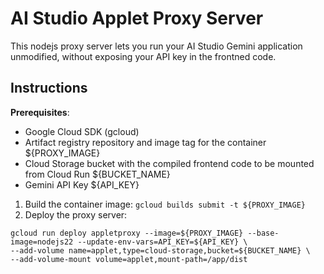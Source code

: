 # AI Studio Applet Proxy Server

This nodejs proxy server lets you run your AI Studio Gemini application unmodified, without exposing your API key in the frontned code.  


## Instructions

**Prerequisites**:  
- Google Cloud SDK (gcloud) 
- Artifact registry repository and image tag for the container ${PROXY_IMAGE}
- Cloud Storage bucket with the compiled frontend code to be mounted from Cloud Run ${BUCKET_NAME}
- Gemini API Key ${API_KEY}

1. Build the container image:  `gcloud builds submit -t ${PROXY_IMAGE}`
2. Deploy the proxy server:   
```
gcloud run deploy appletproxy --image=${PROXY_IMAGE} --base-image=nodejs22 --update-env-vars=API_KEY=${API_KEY} \
--add-volume name=applet,type=cloud-storage,bucket=${BUCKET_NAME} \
--add-volume-mount volume=applet,mount-path=/app/dist
```



